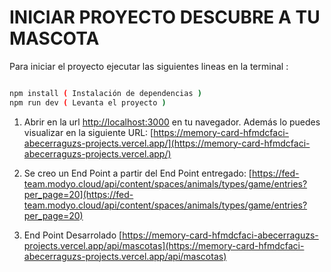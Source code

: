 # INICIAR PROYECTO DESCUBRE A TU MASCOTA

Para iniciar el proyecto ejecutar las siguientes lineas en la terminal :

```bash

npm install ( Instalación de dependencias )
npm run dev ( Levanta el proyecto )

```

1. Abrir en la url  [http://localhost:3000](http://localhost:3000) en tu navegador.
Además lo puedes visualizar en la siguiente URL:
[https://memory-card-hfmdcfaci-abecerraguzs-projects.vercel.app/](https://memory-card-hfmdcfaci-abecerraguzs-projects.vercel.app/)

2. Se creo un End Point a partir del End Point entregado:
[https://fed-team.modyo.cloud/api/content/spaces/animals/types/game/entries?per_page=20](https://fed-team.modyo.cloud/api/content/spaces/animals/types/game/entries?per_page=20)

3. End Point Desarrolado
[https://memory-card-hfmdcfaci-abecerraguzs-projects.vercel.app/api/mascotas](https://memory-card-hfmdcfaci-abecerraguzs-projects.vercel.app/api/mascotas)


